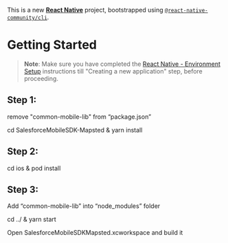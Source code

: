 This is a new [**React Native**](https://reactnative.dev) project, bootstrapped using [`@react-native-community/cli`](https://github.com/react-native-community/cli).

# Getting Started

> **Note**: Make sure you have completed the [React Native - Environment Setup](https://reactnative.dev/docs/environment-setup) instructions till "Creating a new application" step, before proceeding.

## Step 1:

remove "common-mobile-lib" from “package.json”

cd SalesforceMobileSDK-Mapsted & yarn install

## Step 2:

cd ios & pod install

## Step 3:

Add “common-mobile-lib” into “node_modules” folder

cd ../ & yarn start

Open SalesforceMobileSDKMapsted.xcworkspace and build it
